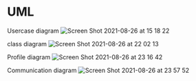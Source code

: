 # UML
Usercase diagram
![Screen Shot 2021-08-26 at 15 18 22](https://user-images.githubusercontent.com/89398402/130934219-965607dc-9f2a-4616-a50c-450c0fc75047.png)

class diagram
![Screen Shot 2021-08-26 at 22 02 13](https://user-images.githubusercontent.com/89398402/130988384-a660030a-9af0-4922-8b3b-84ca6c3f69d8.png)

Profile diagram
![Screen Shot 2021-08-26 at 23 16 42](https://user-images.githubusercontent.com/89398402/130998794-15ddf295-89e2-4f5e-b57a-341ddc190516.png)

Communication diagram
![Screen Shot 2021-08-26 at 23 57 52](https://user-images.githubusercontent.com/89398402/131004544-e90c4931-6ed8-40c4-a394-2f709a36fbcf.png)



